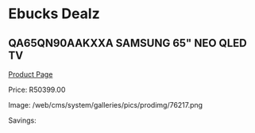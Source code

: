 
# Ebucks Dealz
## QA65QN90AAKXXA SAMSUNG 65" NEO QLED TV
[Product Page](https://www.ebucks.com/web/shop/productSelected.do?prodId=1226728327&catId=363628796)

Price: R50399.00

Image: /web/cms/system/galleries/pics/prodimg/76217.png

Savings: 


	